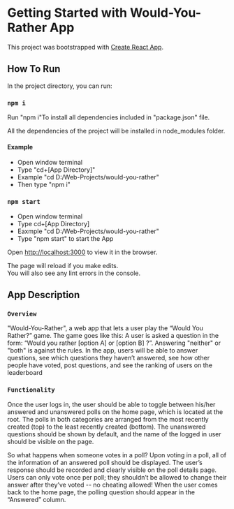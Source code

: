 # Getting Started with Would-You-Rather App

This project was bootstrapped with [Create React App](https://github.com/facebook/create-react-app).

## How To Run

In the project directory, you can run:

### `npm i`

<p>Run "npm i"To install all dependencies included in "package.json" file.<p>
<p>All the dependencies of the project will be installed in node_modules folder.<p>

#### Example
* Open window terminal 
* Type "cd+[App Directory]"
* Example "cd D:/Web-Projects/would-you-rather"
* Then type "npm i" 

### `npm start`
* Open window terminal 
* Type cd+[App Directory]
* Eaxmple "cd D:/Web-Projects/would-you-rather"
* Type "npm start" to start the App

Open [http://localhost:3000](http://localhost:3000) to view it in the browser.

The page will reload if you make edits.\
You will also see any lint errors in the console.

## App Description
### `Overview`
"Would-You-Rather", a web app that lets a user play the “Would You Rather?” game. The game goes like this: A user is asked a question in the form: “Would you rather [option A] or [option B] ?”. Answering "neither" or "both" is against the rules. In the app, users will be able to answer questions, see which questions they haven’t answered, see how other people have voted, post questions, and see the ranking of users on the leaderboard
### `Functionality`
Once the user logs in, the user should be able to toggle between his/her answered and unanswered polls on the home page, which is located at the root. The polls in both categories are arranged from the most recently created (top) to the least recently created (bottom). The unanswered questions should be shown by default, and the name of the logged in user should be visible on the page. 



So what happens when someone votes in a poll? Upon voting in a poll, all of the information of an answered poll should be displayed. The user’s response should be recorded and clearly visible on the poll details page. Users can only vote once per poll; they shouldn’t be allowed to change their answer after they’ve voted -- no cheating allowed! When the user comes back to the home page, the polling question should appear in the “Answered” column. 
